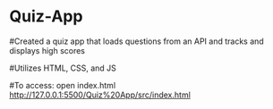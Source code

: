 # Quiz-App

#Created a quiz app that loads questions from an API and tracks and displays high scores

#Utilizes HTML, CSS, and JS

#To access: open index.html http://127.0.0.1:5500/Quiz%20App/src/index.html 
